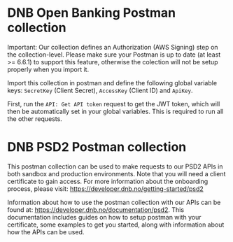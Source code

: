# DNB Open Banking Postman collection

Important: Our collection defines an Authorization (AWS Signing) step on the collection-level.
Please make sure your Postman is up to date (at least >= 6.6.1) to support this feature, otherwise the colection will not be setup properly when you import it.

Import this collection in postman and define the following global variable keys: `SecretKey` (Client Secret), `AccessKey` (Client ID) and `ApiKey`.

First, run the `API: Get API token` request to get the JWT token, which will then be automatically set in your global variables. This is required to run all the other requests.

# DNB PSD2 Postman collection

This postman collection can be used to make requests to our PSD2 APIs in both sandbox and production environments. Note that you will need a client certificate to gain access. For more information about the onboarding process, please visit: https://developer.dnb.no/getting-started/psd2

Information about how to use the postman collection with our APIs can be found at: https://developer.dnb.no/documentation/psd2. This documentation includes guides on how to setup postman with your certificate, some examples to get you started, along with information about how the APIs can be used.    
